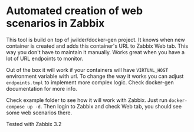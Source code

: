 # Automated creation of web scenarios in Zabbix

This tool is build on top of jwilder/docker-gen project. It knows when new container is created and adds this container's URL to Zabbix Web tab. This way you don't have to maintain it manually. Works great when you have a lot of URL endpoints to monitor.

Out of the box it will work if your containers will have `VIRTUAL_HOST` environment variable with url. To change the way it works you can adjust `endpoints.tmpl` to implement more complex logic. Check docker-gen documentation for more info.

Check example folder to see how it will work with Zabbix. Just run `docker-compose up -d`. Then login to Zabbix and check Web tab, you should see some web scenarios there.

Tested with Zabbix 3.2
